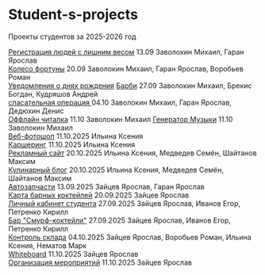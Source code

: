 # Student-s-projects
Проекты студентов за 2025-2026 год

[Регистрация людей с лишним весом](https://github.com/Sunder32/ASSADSAD) 13.09  Заволокин Михаил, Гаран Ярослав  
[Колесо фортуны](https://github.com/Sunder32/fortuna) 20.09 Заволокин Михаил, Гаран Ярослав, Воробьев Роман  
[Уведомления о днях рождения](https://github.com/Sunder32/YvedDr) [Барби](https://github.com/Sunder32/BarbE) 27.09 Заволокин Михаил, Брекис Богдан, Кудряшов Андрей  
[спасательная операция ](https://github.com/Sunder32/BoshBash) 04.10 Заволокин Михаил, Гаран Ярослав, Дедюхин Денис  
[Оффлайн читалка](https://github.com/Sunder32/Kniga) 11.10 Заволокин Михаил
[Генератор Музыки](https://github.com/Sunder32/Music) 11.10 Заволокин Михаил
<br>
[Веб-фотошоп](https://github.com/Hioka3/webphotoshop) 11.10.2025 Ильина Ксения <br>
[Каршеринг](https://github.com/Hioka3/carshering) 11.10.2025 Ильина Ксения <br>
[Рекламный сайт](https://github.com/Hioka3/coffim-sales-website) 20.10.2025 Ильина Ксения, Медведев Семён, Шайтанов Максим <br>
[Кулинарный блог](https://github.com/Hioka3/culinary-blog) 20.10.2025 Ильина Ксения, Медведев Семён, Шайтанов Максим <br>
[Автозапчасти](https://github.com/RifitGG/AutoPartsSuite) 13.09.2025 Зайцев Ярослав, Гаран Ярослав <br>
[Карта барных коктейлей](https://github.com/RifitGG/CocatilMap) 20.09.2025 Зайцев Ярослав <br>
[Личный кабинет студента](https://github.com/RifitGG/StudentProfile) 27.09.2025 Зайцев Ярослав, Иванов Егор, Петренко Кирилл <br>
[Бар "Смурф-коктейли"](https://github.com/RifitGG/SmurfBar) 27.09.2025 Зайцев Ярослав, Иванов Егор, Петренко Кирилл <br>
[Контроль склада](https://github.com/RifitGG/Warehouse_System) 04.10.2025 Зайцев Ярослав, Воробьев Роман, Ильина Ксения, Нематов Марк <br>
[Whiteboard](https://github.com/RifitGG/BlankSheet) 11.10.2025 Зайцев Ярослав <br>
[Организация мероприятий](https://github.com/RifitGG/EventPro) 11.10.2025 Зайцев Ярослав <br>

